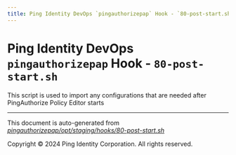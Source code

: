 ```yaml
---
title: Ping Identity DevOps `pingauthorizepap` Hook - `80-post-start.sh`
---
```


# Ping Identity DevOps `pingauthorizepap` Hook - `80-post-start.sh`
 This script is used to import any configurations that are
 needed after PingAuthorize Policy Editor starts

---
This document is auto-generated from _[pingauthorizepap/opt/staging/hooks/80-post-start.sh](https://github.com/pingidentity/pingidentity-docker-builds/blob/master/pingauthorizepap/opt/staging/hooks/80-post-start.sh)_

Copyright © 2024 Ping Identity Corporation. All rights reserved.
